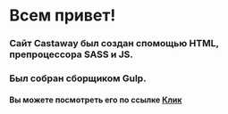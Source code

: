 # Всем привет!

### Сайт Castaway был создан спомощью HTML, препроцессора SASS и JS.
### Был собран сборщиком Gulp.

#### Вы можете посмотреть его по ссылке <a href='https://kaenu2.github.io/castaway/dist/' target="_blank">Клик</a>
